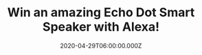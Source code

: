 ---
campaign-uuid: "c-133135af-b104-49cb-b93f-865d1780caaf"
type: "Competition"
category: "Technology"
date: "2020-04-29T06:00:00.000Z"
end-date: "2020-06-29T23:59:00.000Z"
disable-form: false
is_promoted: true
has_entry_page: true
title: "Win an amazing Echo Dot Smart Speaker with Alexa!"
competition-description: "<p>We are giving away the most popular Echo to date. With\
  \ a new speaker and design, Echo Dot is a voice-controlled smart speaker with Alexa\
  \ that's perfect for any room. Just ask for music, news, information and more. You\
  \ can also call almost anyone, and control compatible smart home devices with your\
  \ voice.</p>\n<p>Do you want it? Click below and it could be yours.</p>\n"
hero-header: "Win an amazing Echo Dot Smart Speaker with Alexa!"
terms-confirmation: "N/A"
banner-img: "https://assets.expresslyapp.com/asset-339a4713-30a0-4204-ab43-342715e1f777.jpg"
logo-left-href: "aaa.nme.com"
logo-left-image: "https://assets.expresslyapp.com/asset-0762ecf7-43e0-4547-8c1b-0aebbe49a1c4.jpg"
logo-left-title: "NME AAA"
bg-image-hero: "https://assets.expresslyapp.com/asset-5f14c323-2ae2-4aa6-a4e7-c73f6762c2df.jpg"
bg-image-first: "https://assets.expresslyapp.com/asset-15a8243c-036f-48a5-95ea-d215bcba0e73.jpg"
section1-content: "<p>With a new speaker and design, Echo Dot is a voice-controlled\
  \ smart speaker with Alexa that's perfect for any room. Just ask for music, news,\
  \ information and more. You can also call almost anyone, and control compatible\
  \ smart home devices with your voice.</p>\n<p>Use your voice to play a song, artist\
  \ or genre through Amazon Music, Apple Music, Spotify, TuneIn and others. With compatible\
  \ Echo devices in different rooms, you can fill your whole home with music. Also\
  \ listen to Audible and radio stations, or pair with Fire TV to voice-control films\
  \ and entertainment.</p>\n<p>Click below and it could be yours!</p>\n"
entry-title: "Win an amazing Echo Dot Smart Speaker with Alexa!"
entry-content: "<p>Enter the draw to win an amazing Echo Dot Smart Speaker with Alexa\
  \ by completing the form below before 23:59 on the 29th of June 2020.</p>\n"
has-winner: false
prize-description: "An amazing Echo Dot Smart Speaker with Alexa!"
special-conditions: "Multiple entries are allowed up to one every day."
country-restrictions:
- "GB"
---